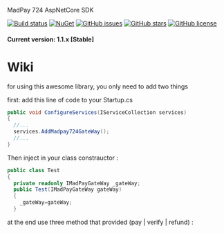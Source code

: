﻿MadPay 724 AspNetCore SDK

[![Build status](https://img.shields.io/appveyor/ci/keyone2693/imageresizer-aspnetcore)](https://img.shields.io/appveyor/build/keyone2693/madpay724-aspnetcore-gateway)
[![NuGet](https://img.shields.io/nuget/v/MadPay724.AspNetCore.GateWay)](https://www.nuget.org/packages/MadPay724.AspNetCore.GateWay/)
[![GitHub issues](https://img.shields.io/github/issues/MadPay-724/MadPay724.AspNetCore.GateWay)](https://github.com/MadPay-724/MadPay724.AspNetCore.GateWay/issues)
[![GitHub stars](https://img.shields.io/github/stars/MadPay-724/MadPay724.AspNetCore.GateWay)](https://github.com/MadPay-724/MadPay724.AspNetCore.GateWay/stargazers)
[![GitHub license](https://img.shields.io/github/license/MadPay-724/MadPay724.AspNetCore.GateWay)](https://github.com/MadPay-724/MadPay724.AspNetCore.GateWay/blob/master/LICENSE)

#### Current version: 1.1.x [Stable]


# Wiki

for using this awesome library, you only need to add two things

first:
add this line of code to your Startup.cs


```c#
public void ConfigureServices(IServiceCollection services)
{
  //...
  services.AddMadpay724GateWay();
  //...
}
```

Then inject in your class constrauctor :

```c#
public class Test
{
  private readonly IMadPayGateWay _gateWay;
  public Test(IMadPayGateWay gateWay)
  {
    _gateWay=gateWay;
  }
```

at the end use three method that provided (pay | verify | refund) :


